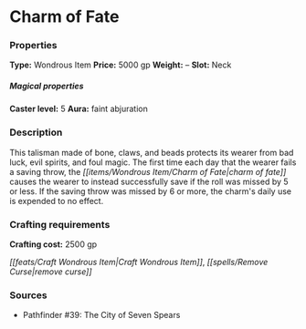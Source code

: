 ﻿---
Title: "Charm of Fate"
Type: "Wondrous Item"
Price: "5000 gp"
Weight: "–"
Slot: "Neck"
Caster level: "5"
Aura: "faint abjuration"
Description: |
  "This talisman made of bone, claws, and beads protects its wearer from bad luck, evil spirits, and foul magic. The first time each day that the wearer fails a saving throw, the _charm of fate_ causes the wearer to instead successfully save if the roll was missed by 5 or less. If the saving throw was missed by 6 or more, the charm's daily use is expended to no effect."
Crafting cost: "2500 gp"
Sources: "['Pathfinder #39: The City of Seven Spears']"
---

# Charm of Fate

### Properties

**Type:** Wondrous Item **Price:** 5000 gp **Weight:** – **Slot:** Neck

##### Magical properties

**Caster level:** 5 **Aura:** faint abjuration

### Description

This talisman made of bone, claws, and beads protects its wearer from bad luck, evil spirits, and foul magic. The first time each day that the wearer fails a saving throw, the _[[items/Wondrous Item/Charm of Fate|charm of fate]]_ causes the wearer to instead successfully save if the roll was missed by 5 or less. If the saving throw was missed by 6 or more, the charm's daily use is expended to no effect.

### Crafting requirements

**Crafting cost:** 2500 gp

_[[feats/Craft Wondrous Item|Craft Wondrous Item]]_, _[[spells/Remove Curse|remove curse]]_

### Sources

* Pathfinder #39: The City of Seven Spears